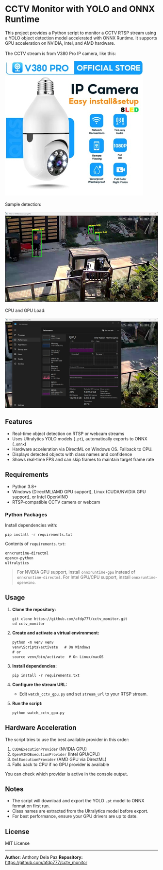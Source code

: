 # CCTV Monitor with YOLO and ONNX Runtime

This project provides a Python script to monitor a CCTV RTSP stream using a YOLO object detection model accelerated with ONNX Runtime. It supports GPU acceleration on NVIDIA, Intel, and AMD hardware.<br><br>
The CCTV stream is from V380 Pro IP camera, like this: 
<br><br>
![V380 Pro IP Camera](cctv_ip_camera.jpg)
<br><br> Sample detection: <br><br>
![V380 Pro IP Camera](person_detected.jpg)
<br><br> CPU and GPU Load: <br><br>
![V380 Pro IP Camera](cpu_and_gpu_load.jpg)

## Features

- Real-time object detection on RTSP or webcam streams
- Uses Ultralytics YOLO models (`.pt`), automatically exports to ONNX (`.onnx`)
- Hardware acceleration via DirectML on Windows OS. Fallback to CPU.
- Displays detected objects with class names and confidence
- Shows real-time FPS and can skip frames to maintain target frame rate

## Requirements

- Python 3.8+
- Windows (DirectML/AMD GPU support), Linux (CUDA/NVIDIA GPU support), or Intel OpenVINO
- RTSP-compatible CCTV camera or webcam

### Python Packages

Install dependencies with:

```
pip install -r requirements.txt
```

Contents of `requirements.txt`:
```
onnxruntime-directml
opencv-python
ultralytics
```

> For NVIDIA GPU support, install `onnxruntime-gpu` instead of `onnxruntime-directml`.
> For Intel GPU/CPU support, install `onnxruntime-openvino`.

## Usage

1. **Clone the repository:**
   ```
   git clone https://github.com/afdp777/cctv_monitor.git
   cd cctv_monitor
   ```

2. **Create and activate a virtual environment:**
   ```
   python -m venv venv
   venv\Scripts\activate   # On Windows
   # or
   source venv/bin/activate  # On Linux/macOS
   ```

3. **Install dependencies:**
   ```
   pip install -r requirements.txt
   ```

4. **Configure the stream URL:**
   - Edit `watch_cctv_gpu.py` and set `stream_url` to your RTSP stream.

5. **Run the script:**
   ```
   python watch_cctv_gpu.py
   ```

## Hardware Acceleration

The script tries to use the best available provider in this order:
1. `CUDAExecutionProvider` (NVIDIA GPU)
2. `OpenVINOExecutionProvider` (Intel GPU/CPU)
3. `DmlExecutionProvider` (AMD GPU via DirectML)
4. Falls back to CPU if no GPU provider is available

You can check which provider is active in the console output.

## Notes

- The script will download and export the YOLO `.pt` model to ONNX format on first run.
- Class names are extracted from the Ultralytics model before export.
- For best performance, ensure your GPU drivers are up to date.

## License

MIT License

---

**Author:** Anthony Dela Paz
**Repository:** https://github.com/afdp777/cctv_monitor